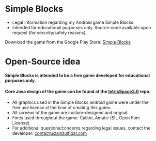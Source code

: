 # Simple Blocks
- Legal information regarding my Android game Simple Blocks.
- Intended for educational purporses only. Source-code available upon request (for security/safety reasons).

Download the game from the Google Play Store: [Simple Blocks](https://play.google.com/store/apps/details?id=com.zainzulfiqar.simpleblocks&hl=en)

# Open-Source idea
#### Simple Blocks is intended to be a free game developed for educational purposes only.
#### Core Java design of the game can be found at the [tetrisSpace3.0](https://github.com/agentzzk/tetrisSpace3.0) repo.

- All graphics used in the Simple Blocks android game were under the free use license at the time of creating this game.
- All screens of the game are custom-designed and orignal.
- Fonts used throughout the game: Calibri, Amatic (SIL Open Font License).
- For additional questions/concerns regarding legal issues, contact the developer: contact@zainzulfiqar.com
